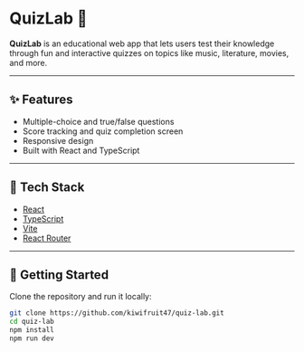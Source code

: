 # QuizLab 🧠

**QuizLab** is an educational web app that lets users test their knowledge through fun and interactive quizzes on topics like music, literature, movies, and more.

---

## ✨ Features

- Multiple-choice and true/false questions  
- Score tracking and quiz completion screen  
- Responsive design  
- Built with React and TypeScript

---

## 🧰 Tech Stack

- [React](https://reactjs.org/)
- [TypeScript](https://www.typescriptlang.org/)
- [Vite](https://vitejs.dev/)
- [React Router](https://reactrouter.com/)

---

## 🚀 Getting Started

Clone the repository and run it locally:

```bash
git clone https://github.com/kiwifruit47/quiz-lab.git
cd quiz-lab
npm install
npm run dev
